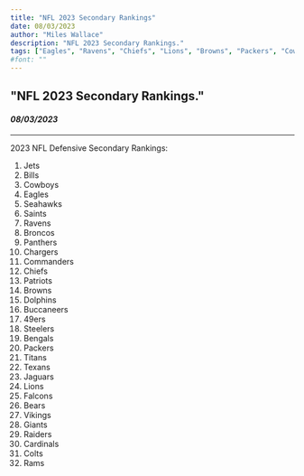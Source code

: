 ```yaml
---
title: "NFL 2023 Secondary Rankings"
date: 08/03/2023
author: "Miles Wallace"
description: "NFL 2023 Secondary Rankings."
tags: ["Eagles", "Ravens", "Chiefs", "Lions", "Browns", "Packers", "Cowboys", "Falcons", "Broncos", "Vikings", "Chargers", "Panthers", "Bengals", "Steelers", "Saints", "Bears", "Raiders", "Colts", "Texans", "Dolphins", "Jets", "Patriots", "49ers", "Bills", "Seahawks", "Jaguars", "Giants", "Cardinals", "Buccaneers", "Titans", "Rams",  ] 
#font: ""
---
```

## "NFL 2023 Secondary Rankings."
#### _08/03/2023_ 
____
2023 NFL Defensive Secondary Rankings:  
1. Jets  
2. Bills  
3. Cowboys  
4. Eagles  
5. Seahawks  
6. Saints  
7. Ravens  
8. Broncos  
9. Panthers  
10. Chargers  
11. Commanders  
12. Chiefs  
13. Patriots  
14. Browns  
15. Dolphins  
16. Buccaneers  
17. 49ers  
18. Steelers  
19. Bengals  
20. Packers  
21. Titans  
22. Texans  
23. Jaguars  
24. Lions  
25. Falcons  
26. Bears  
27. Vikings  
28. Giants  
29. Raiders  
30. Cardinals  
31. Colts  
32. Rams  
